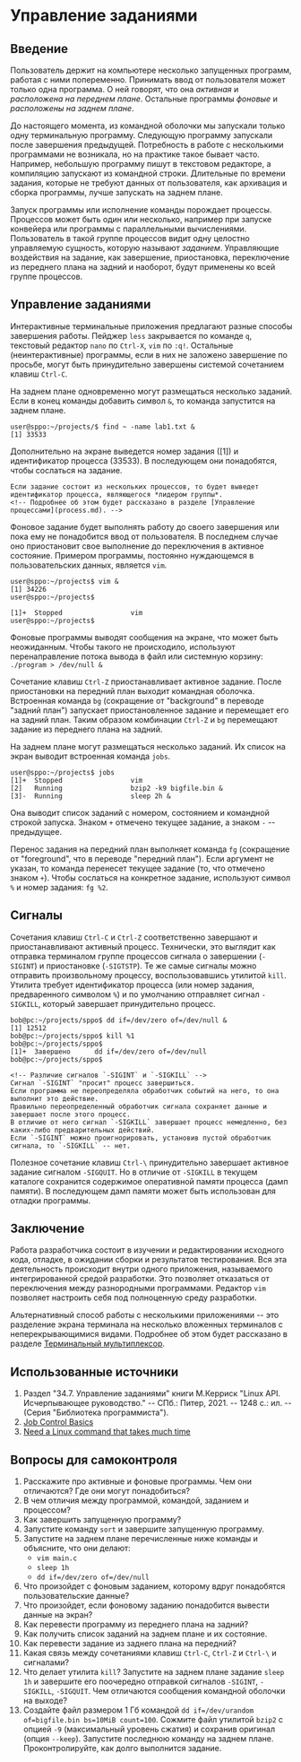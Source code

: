 # Управление заданиями


## Введение

<!-- Активная и фоновая группа процессов, передний и задний план -->
Пользователь держит на компьютере несколько запущенных программ, работая с ними попеременно.
Принимать ввод от пользователя может только одна программа.
О ней говорят, что она *активная* и *расположена на переднем плане*.
Остальные программы *фоновые* и *расположены на заднем плане*.

<!-- Потребность в многозадачности -->
До настоящего момента, из командной оболочки мы запускали только одну терминальную программу.
Следующую программу запускали после завершения предыдущей.
Потребность в работе с несколькими программами не возникала, но на практике такое бывает часто.
Например, небольшую программу пишут в текстовом редакторе, а компиляцию запускают из командной строки.
Длительные по времени задания, которые не требуют данных от пользователя, как архивация и сборка программы, лучше запускать на заднем плане.

<!-- Что такое задание -->
<!-- Warning: не понимают, что такое процесс. -->
Запуск программы или исполнение команды порождает процессы.
Процессов может быть один или несколько, например при запуске конвейера или программы с параллельными вычислениями.
Пользователь в такой группе процессов видит одну целостно управляемую сущность, которую называют *заданием*.
Управляющие воздействия на задание, как завершение, приостановка, переключение из переднего плана на задний и наоборот, будут применены ко всей группе процессов.


## Управление заданиями

<!-- Останов программы `Ctrl-C` -->
Интерактивные терминальные приложения предлагают разные способы завершения работы.
Пейджер `less` закрывается по команде `q`, текстовый редактор `nano` по `Ctrl-X`, `vim` по `:q!`.
Остальные (неинтерактивные) программы, если в них не заложено завершение по просьбе, могут быть принудительно завершены системой сочетанием клавиш `Ctrl-C`.

<!-- Запуск программы на заднем плане -->
На заднем плане одновременно могут размещаться несколько заданий.
Если в конец команды добавить символ `&`, то команда запустится на заднем плане.

```console
user@sppo:~/projects/$ find ~ -name lab1.txt &
[1] 33533
```

Дополнительно на экране выведется номер задания ([1]) и идентификатор процесса (33533).
В последующем они понадобятся, чтобы сослаться на задание.

```{note}
Если задание состоит из нескольких процессов, то будет выведет идентификатор процесса, являющегося *лидером группы*.
<!-- Подробнее об этом будет рассказано в разделе [Управление процессами](process.md). -->
```

Фоновое задание будет выполнять работу до своего завершения или пока ему не понадобится ввод от пользователя.
В последнем случае оно приостановит свое выполнение до переключения в активное состояние.
Примером программы, постоянно нуждающемся в пользовательских данных, является `vim`.

```console
user@sppo:~/projects$ vim &
[1] 34226
user@sppo:~/projects$ 

[1]+  Stopped                 vim
user@sppo:~/projects$ 
```

Фоновые программы выводят сообщения на экране, что может быть неожиданным.
Чтобы такого не происходило, используют перенаправление потока вывода в файл или системную корзину: `./program > /dev/null &`

<!-- Перевод задания с переднего плана на задний (`Ctrl-Z` + `bg`) -->
Сочетание клавиш `Ctrl-Z` приостанавливает активное задание.
После приостановки на передний план выходит командная оболочка.
Встроенная команда `bg` (сокращение от "background" в переводе "задний план") запускает приостановленное задание и перемещает его на задний план.
Таким образом комбинации `Ctrl-Z` и `bg` перемещают задание из переднего плана на задний.

<!-- Перечисление процессов на заднем плане -->
На заднем плане могут размещаться несколько заданий.
Их список на экран выводит встроенная команда `jobs`.

```console
user@sppo:~/projects$ jobs
[1]+  Stopped                 vim
[2]   Running                 bzip2 -k9 bigfile.bin &
[3]-  Running                 sleep 2h &
```

Она выводит список заданий с номером, состоянием и командной строкой запуска.
Знаком `+` отмечено текущее задание, а знаком `-` -- предыдущее.

<!-- Перевод задания с заднего плана на передний -->
Перенос задания на передний план выполняет команда `fg` (сокращение от "foreground", что в переводе "передний план").
Если аргумент не указан, то команда перенесет текущее задание (то, что отмечено знаком `+`).
Чтобы сослаться на конкретное задание, используют символ `%` и номер задания: `fg %2`.


## Сигналы

Сочетания клавиш `Ctrl-C` и `Ctrl-Z` соответственно завершают и приостанавливают активный процесс.
Технически, это выглядит как отправка терминалом группе процессов сигнала о завершении (`-SIGINT`) и приостановке (`-SIGTSTP`).
Те же самые сигналы можно отправить произвольному процессу, воспользовавшись утилитой `kill`.
Утилита требует идентификатор процесса (или номер задания, предваренного символом `%`) и по умолчанию отправляет сигнал `-SIGKILL`, который завершает принудительно процесс.

```console
bob@pc:~/projects/sppo$ dd if=/dev/zero of=/dev/null &
[1] 12512
bob@pc:~/projects/sppo$ kill %1
bob@pc:~/projects/sppo$ 
[1]+  Завершено      dd if=/dev/zero of=/dev/null
bob@pc:~/projects/sppo$ 
```

```{note}
<!-- Различие сигналов `-SIGINT` и `-SIGKILL` -->
Сигнал `-SIGINT` "просит" процесс завершиться.
Если программа не переопределяла обработчик событий на него, то она выполнит это действие.
Правильно переопределенный обработчик сигнала сохраняет данные и завершает после этого процесс.
В отличие от него сигнал `-SIGKILL` завершает процесс немедленно, без каких-либо предварительных действий.
Если `-SIGINT` можно проигнорировать, установив пустой обработчик сигнала, то `-SIGKILL` -- нет.
```

<!-- `Ctrl-\` (`-SIGQUIT`) -- принудительное завершение процесса с сохранением дампа памяти -->
Полезное сочетание клавиш `Ctrl-\` принудительно завершает активное задание сигналом `-SIGQUIT`.
Но в отличие от `-SIGKILL` в текущем каталоге сохранится содержимое оперативной памяти процесса (дамп памяти).
В последующем дамп памяти может быть использован для отладки программы.

<!-- Управление выводом на экран: `Ctrl-S` и `Ctrl-Q` -->


## Заключение

<!-- Работа внутри одного приложения -->
Работа разработчика состоит в изучении и редактировании исходного кода, отладке, в ожидании сборки и результатов тестирования.
Вся эта деятельность происходит внутри одного приложения, называемого интегрированной средой разработки.
Это позволяет отказаться от переключения между разнородными программами.
Редактор `vim` позволяет настроить себя под полноценную среду разработки.

<!-- Разбиение экрана на части -->
Альтернативный способ работы с несколькими приложениями -- это разделение экрана терминала на несколько вложенных терминалов с неперекрывающимися видами.
Подробнее об этом будет рассказано в разделе [Терминальный мультиплексор](tmux.md).


## Использованные источники

1. Раздел "34.7. Управление заданиями" книги М.Керриск "Linux API. Исчерпывающее руководство." -- СПб.: Питер, 2021. -- 1248 с.: ил. -- (Серия "Библиотека программиста").
1. [Job Control Basics](https://www.gnu.org/software/bash/manual/html_node/Job-Control-Basics.html)
1. [Need a Linux command that takes much time](https://superuser.com/questions/131502/need-a-linux-command-that-takes-much-time)


## Вопросы для самоконтроля

1. Расскажите про активные и фоновые программы.
   Чем они отличаются?
   Где они могут понадобиться?
1. В чем отличия между программой, командой, заданием и процессом?
1. Как завершить запущенную программу?
1. Запустите команду `sort` и завершите запущенную программу.
1. Запустите на заднем плане перечисленные ниже команды и объясните, что они делают:
   * `vim main.c`
   * `sleep 1h`
   * `dd if=/dev/zero of=/dev/null`
1. Что произойдет с фоновым заданием, которому вдруг понадобятся пользовательские данные?
1. Что произойдет, если фоновому заданию понадобится вывести данные на экран?
1. Как перевести программу из переднего плана на задний?
1. Как получить список заданий на заднем плане и их состояние.
1. Как перевести задание из заднего плана на передний?
1. Какая связь между сочетаниями клавиш `Ctrl-C`, `Ctrl-Z` и `Ctrl-\` и сигналами?
1. Что делает утилита `kill`?
   Запустите на заднем плане задание `sleep 1h` и завершите его поочередно отправкой сигналов `-SIGINT`, `-SIGKILL`, `-SIGQUIT`.
   Чем отличаются сообщения командной оболочки на выходе? <!-- Прерывание, Убито, Выход (образ памяти сброшен на диск) -->
1. Создайте файл размером 1 Гб командой `dd if=/dev/urandom of=bigfile.bin bs=10MiB count=100`.
   Сожмите файл утилитой `bzip2` с опцией `-9` (максимальный уровень сжатия) и сохранив оригинал (опция `--keep`).
   Запустите последнюю команду на заднем плане.
   Проконтролируйте, как долго выполнится задание.

